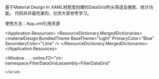 基于Material Design In XAML材质库创建的DataGrid列头筛选及搜索、统计功能。
代码并非最完美的，仅供大家参考学习。

使用方法：App.xml引用资源

  
<Application.Resources>
   <ResourceDictionary>
            <ResourceDictionary.MergedDictionaries>
                <materialDesign:BundledTheme
                    BaseTheme="Light"
                    PrimaryColor="Blue"
                    SecondaryColor="Lime" />
                <ResourceDictionary Source="pack://application:,,,/MaterialDesignThemes.Wpf;component/Themes/MaterialDesignTheme.Defaults.xaml" />
                <!--  Other merged dictionaries here  -->
                <ResourceDictionary Source="pack://application:,,,/FilterDataGrid;component/Themes/Generic.xaml" />
            </ResourceDictionary.MergedDictionaries>
            <!--  Other app resources here  -->
    </ResourceDictionary>
</Application.Resources>
   
   
 <Window . . .
       xmlns:FD="clr-namespace:FilterDataGrid;assembly=FilterDataGrid"
    <Grid>
 
    </Grid>
</Window>

